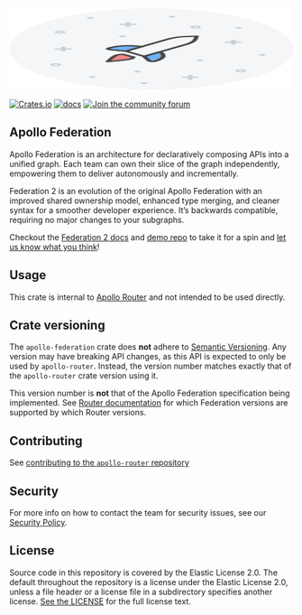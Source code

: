 <img src="https://raw.githubusercontent.com/apollographql/space-kit/main/src/illustrations/svgs/rocket1.svg" width="100%" height="144">

[![Crates.io](https://img.shields.io/crates/v/apollo-federation.svg?style=flat-square)](https://crates.io/crates/apollo-federation)
[![docs](https://img.shields.io/static/v1?label=docs&message=apollo-federation&color=blue&style=flat-square)](https://docs.rs/apollo-federation/)
[![Join the community forum](https://img.shields.io/badge/join%20the%20community-forum-blueviolet)](https://community.apollographql.com)

Apollo Federation
-----------------

Apollo Federation is an architecture for declaratively composing APIs into a unified graph. Each team can own their slice of the graph independently, empowering them to deliver autonomously and incrementally.

Federation 2 is an evolution of the original Apollo Federation with an improved shared ownership model, enhanced type merging, and cleaner syntax for a smoother developer experience. It’s backwards compatible, requiring no major changes to your subgraphs.

Checkout the [Federation 2 docs](https://www.apollographql.com/docs/federation) and [demo repo](https://github.com/apollographql/supergraph-demo-fed2) to take it for a spin and [let us know what you think](https://community.apollographql.com/t/announcing-apollo-federation-2/1821)!

## Usage

This crate is internal to [Apollo Router](https://www.apollographql.com/docs/router/)
and not intended to be used directly.

## Crate versioning

The  `apollo-federation` crate does **not** adhere to [Semantic Versioning](https://semver.org/).
Any version may have breaking API changes, as this API is expected to only be used by `apollo-router`.
Instead, the version number matches exactly that of the `apollo-router` crate version using it.

This version number is **not** that of the Apollo Federation specification being implemented.
See [Router documentation](https://www.apollographql.com/docs/router/federation-version-support/)
for which Federation versions are supported by which Router versions.

## Contributing

See [contributing to the `apollo-router` repository](https://github.com/apollographql/router/blob/dev/CONTRIBUTING.md)

## Security

For more info on how to contact the team for security issues, see our [Security Policy](https://github.com/apollographql/federation-next/security/policy).

## License

Source code in this repository is covered by the Elastic License 2.0. The default throughout the repository is a license under the Elastic License 2.0, unless a file header or a license file in a subdirectory specifies another license. [See the LICENSE](./LICENSE) for the full license text.
